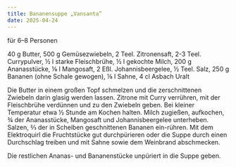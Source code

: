 ```yaml
---
title: Bananensuppe „Vansanta”
date: 2025-04-24
---
```


für 6–8 Personen

40 g Butter, 500 g Gemüsezwiebeln, 2 Teel. Zitronensaft, 2-3 Teel. Currypulver, ½ l starke Fleischbrühe, ½ l gekochte Milch, 200 g Ananasstücke, ⅛ l Mangosaft, 2 Eßl. Johannisbeergelee, ½ Teel. Salz, 250 g Bananen (ohne Schale gewogen), ⅛ l Sahne, 4 cl Asbach Uralt

Die Butter in einem großen Topf schmelzen und die zerschnittenen Zwiebeln darin glasig werden lassen. Zitrone mit Curry verrühren, mit der Fleischbrühe verdünnen und zu den Zwiebeln geben. Bei kleiner Temperatur etwa ½ Stunde am Kochen halten. Milch zugießen, aufkochen, ¾ der Ananasstücke, Mangosaft und Johannisbeergelee unterheben. Salzen, ⅔ der in Scheiben geschnittenen Bananen ein-rühren. Mit dem Elektroquirl die Fruchtstücke gut durchpürieren oder die Suppe durch einen Durchschlag treiben und mit Sahne sowie dem Weinbrand abschmecken.

Die restlichen Ananas- und Bananenstücke unpüriert in die Suppe geben.
